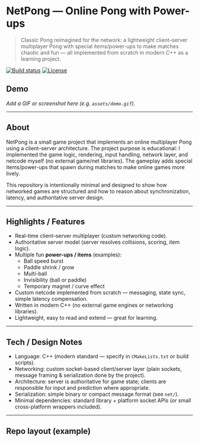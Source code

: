 # NetPong — Online Pong with Power-ups

> Classic Pong reimagined for the network: a lightweight client–server multiplayer Pong with special items/power-ups to make matches chaotic and fun — all implemented from scratch in modern C++ as a learning project.

<!-- Badges (replace with actual links if you add CI, license, etc.) -->
[![Build status](https://img.shields.io/badge/build-setup-lightgrey)]()
[![License](https://img.shields.io/badge/license-MIT-blue)]()

## Demo
*Add a GIF or screenshot here (e.g. `assets/demo.gif`).*

---

## About
NetPong is a small game project that implements an online multiplayer Pong using a client–server architecture. The project purpose is educational: I implemented the game logic, rendering, input handling, network layer, and netcode myself (no external game/net libraries). The gameplay adds special items/power-ups that spawn during matches to make online games more lively.

This repository is intentionally minimal and designed to show how networked games are structured and how to reason about synchronization, latency, and authoritative server design.

---

## Highlights / Features
- Real-time client–server multiplayer (custom networking code).
- Authoritative server model (server resolves collisions, scoring, item logic).
- Multiple fun **power-ups / items** (examples):
  - Ball speed burst
  - Paddle shrink / grow
  - Multi-ball
  - Invisibility (ball or paddle)
  - Temporary magnet / curve effect
- Custom netcode implemented from scratch — messaging, state sync, simple latency compensation.
- Written in modern C++ (no external game engines or networking libraries).
- Lightweight, easy to read and extend — great for learning.

---

## Tech / Design Notes
- Language: C++ (modern standard — specify in `CMakeLists.txt` or build scripts).
- Networking: custom socket-based client/server layer (plain sockets, message framing & serialization done by the project).
- Architecture: server is authoritative for game state; clients are responsible for input and prediction where appropriate.
- Serialization: simple binary or compact message format (see `net/`).
- Minimal dependencies: standard library + platform socket APIs (or small cross-platform wrappers included).

---

## Repo layout (example)
